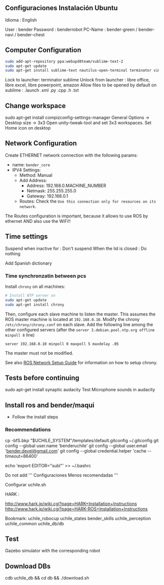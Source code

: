 ## Configuraciones Instalación Ubuntu 
Idioma : English

User : bender
Password : benderrobot
PC-Name : bender-green / bender-navi / bender-chest

## Computer Configuration

```bash
sudo add-apt-repository ppa:webupd8team/sublime-text-2
sudo apt-get update
sudo apt-get install sublime-text nautilus-open-terminal terminator vim unity-tweak-tool gitk 
```

Lock to launcher: terminator sublime 
Unlock from launcher : libre office, libre excel, libre powerpoint, amazon
Allow files to be opened by default on sublime : .launch .xml .py .cpp .h .txt 

## Change workspace

sudo apt-get install compizconfig-settings-manager
General Options -> Desktop size -> 3x3
Open unity-tweak-tool and set 3x3 workspaces. Set Home icon on desktop


## Network Configuration

Create ETHERNET network connection with the following params:

- name: `bender_core`
- IPV4 Settings:
	- Method: Manual
	- Add Address:
		- Address: 192.168.0.MACHINE_NUMBER
		- Netmask: 255.255.255.0
		- Gateway: 192.168.0.1
	- Routes: Check the `Use this connection only for resources on its network`.

The Routes configuration is important, because it allows to use ROS by ethernet AND also use the WiFi!!


## Time settings

Suspend when inactive for : Don't suspend
When the lid is closed : Do nothing

Add Spanish dictionary

### Time synchronzatin between pcs

Install `chrony` on all machines:

```bash
# Install NTP server on 
sudo apt-get update
sudo apt-get install chrony
```

Then, configure each slave machine to listen the master. This assumes the ROS master machine is located at `192.168.0.10`. Modify the chrony `/etc/chrony/chrony.conf` on each slave. Add the following line among the other configured servers (after the `server 3.debian.pool.ntp.org offline minpoll 8` line)

```
server 192.168.0.10 minpoll 0 maxpoll 5 maxdelay .05
```

The master must not be modified.

See also [ROS Network Setup Guide](http://wiki.ros.org/ROS/NetworkSetup#Timing_issues.2C_TF_complaining_about_extrapolation_into_the_future.3F) for information on how to setup chrony.


## Tests before continuing

sudo apt-get install synaptic audacity
Test Microphone sounds in audacity


## Install ros and bender/maqui

* Follow the install steps

### Recommendations
cp -bfS.bkp "$UCHILE_SYSTEM"/templates/default.gitconfig ~/.gitconfig
git config --global user.name 'benderuchile'
git config --global user.email 'bender.devel@gmail.com'
git config --global credential.helper 'cache --timeout=86400'


echo 'export EDITOR="subl"' >> ~/.bashrc

Do not add ''' Configuraciones Menos recomendadas '''

Configurar uchile.sh

HARK :

http://www.hark.jp/wiki.cgi?page=HARK+Installation+Instructions
http://www.hark.jp/wiki.cgi?page=HARK-ROS+Installation+Instructions

Bookmark:
uchile_robocup
uchile_states
bender_skills
uchile_perception
uchile_common
uchile_db/db

## Test 

Gazebo simulator with the corresponding robot

## Download DBs
cdb uchile_db && cd db && ./download.sh 

